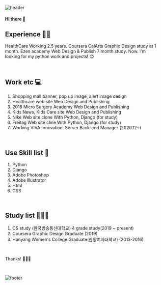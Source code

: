 ![header](https://capsule-render.vercel.app/api?type=wave&color=auto&height=300&section=header&text=SoohyunKim&fontSize=90)

#### Hi there 👋

## Experience ✍🏻
HealthCare Working 2.5 years.
Coursera CalArts Graphic Design study at 1 month.
Ezen academy Web Design & Publish 7 month study.
Now. I'm looking for my python work and projects! 😊

<br />

## Work etc 💻
1) Shopping mall banner, pop up image, alert image design
2) Healthcare web site Web Design and Publishing
3) 2018 Micro Surgery Academy Web Design and Publishing
4) Kids News, Kids Care site Web Design and Publishing
5) Nike Web site clone With Python, Django (for study)
6) Freitag Web site cline With Python, Django (for study)
7) Working VIVA Innovation. Server Back-end Manager (2020.12~)

<br />

## Use Skill list 💫
1) Python
2) Django
3) Adobe Photoshop
4) Adobe Illustrator
5) Html
6) CSS

<br />

## Study list 👩🏻‍💻
1) CS study (한국방송통신대학교) 4 grade study(2019 ~ present)
2) Coursera Graphic Design Graduate (2019)
3) Hanyang Women's College Graduate(한양여자대학교) (2013-2016)


<br />


Thanks! 🙇🏻‍♀️

<br />


![footer](https://capsule-render.vercel.app/api?section=footer)
